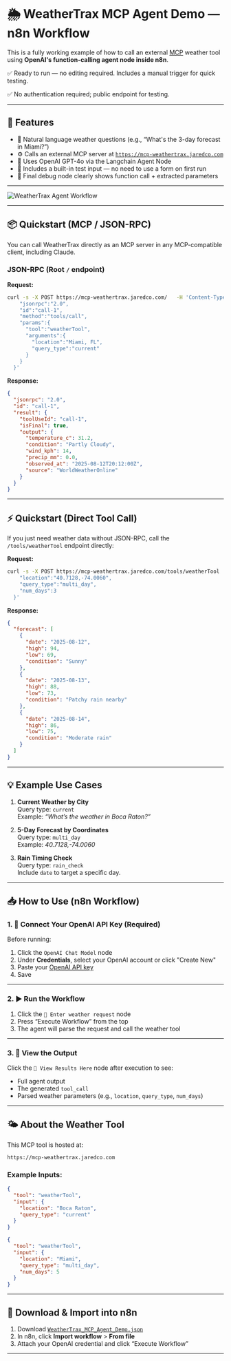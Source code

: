 # 🌦 WeatherTrax MCP Agent Demo — n8n Workflow

This is a fully working example of how to call an external [MCP](https://modelcontext.org/) weather tool using **OpenAI's function-calling agent node inside n8n**.

✅ Ready to run — no editing required. Includes a manual trigger for quick testing.

✅ No authentication required; public endpoint for testing.

---

## 🚀 Features

- 📍 Natural language weather questions (e.g., “What's the 3-day forecast in Miami?”)
- ⚙️ Calls an external MCP server at [`https://mcp-weathertrax.jaredco.com`](https://mcp-weathertrax.jaredco.com)
- 🧠 Uses OpenAI GPT-4o via the Langchain Agent Node
- 🧪 Includes a built-in test input — no need to use a form on first run
- 🧾 Final debug node clearly shows function call + extracted parameters

---
![WeatherTrax Agent Workflow](https://github.com/jaredco-ai/weathertrax-mcp-agent-demo/raw/main/WeatherTrax-n8n.jpg)

---

## 📦 Quickstart (MCP / JSON-RPC)

You can call WeatherTrax directly as an MCP server in any MCP-compatible client, including Claude.

### JSON-RPC (Root `/` endpoint)

**Request:**
```bash
curl -s -X POST https://mcp-weathertrax.jaredco.com/   -H 'Content-Type: application/json'   -d '{
    "jsonrpc":"2.0",
    "id":"call-1",
    "method":"tools/call",
    "params":{
      "tool":"weatherTool",
      "arguments":{
        "location":"Miami, FL",
        "query_type":"current"
      }
    }
  }'
```

**Response:**
```json
{
  "jsonrpc": "2.0",
  "id": "call-1",
  "result": {
    "toolUseId": "call-1",
    "isFinal": true,
    "output": {
      "temperature_c": 31.2,
      "condition": "Partly Cloudy",
      "wind_kph": 14,
      "precip_mm": 0.0,
      "observed_at": "2025-08-12T20:12:00Z",
      "source": "WorldWeatherOnline"
    }
  }
}
```

---

## ⚡ Quickstart (Direct Tool Call)

If you just need weather data without JSON-RPC, call the `/tools/weatherTool` endpoint directly:

**Request:**
```bash
curl -s -X POST https://mcp-weathertrax.jaredco.com/tools/weatherTool   -H 'Content-Type: application/json'   -d '{
    "location":"40.7128,-74.0060",
    "query_type":"multi_day",
    "num_days":3
  }'
```

**Response:**
```json
{
  "forecast": [
    {
      "date": "2025-08-12",
      "high": 94,
      "low": 69,
      "condition": "Sunny"
    },
    {
      "date": "2025-08-13",
      "high": 88,
      "low": 73,
      "condition": "Patchy rain nearby"
    },
    {
      "date": "2025-08-14",
      "high": 86,
      "low": 75,
      "condition": "Moderate rain"
    }
  ]
}
```

---

## 💡 Example Use Cases

1. **Current Weather by City**  
   Query type: `current`  
   Example: *“What’s the weather in Boca Raton?”*

2. **5-Day Forecast by Coordinates**  
   Query type: `multi_day`  
   Example: *40.7128,-74.0060*

3. **Rain Timing Check**  
   Query type: `rain_check`  
   Include `date` to target a specific day.

---

## 📥 How to Use (n8n Workflow)

### 1. 🧠 Connect Your OpenAI API Key (Required)

Before running:

1. Click the `OpenAI Chat Model` node
2. Under **Credentials**, select your OpenAI account or click "Create New"
3. Paste your [OpenAI API key](https://platform.openai.com/account/api-keys)
4. Save

---

### 2. ▶️ Run the Workflow

1. Click the `🧪 Enter weather request` node
2. Press “Execute Workflow” from the top
3. The agent will parse the request and call the weather tool

---

### 3. 🧪 View the Output

Click the `🧪 View Results Here` node after execution to see:

- Full agent output
- The generated `tool_call`
- Parsed weather parameters (e.g., `location`, `query_type`, `num_days`)

---

## 🌤 About the Weather Tool

This MCP tool is hosted at:

```
https://mcp-weathertrax.jaredco.com
```

### Example Inputs:

```json
{
  "tool": "weatherTool",
  "input": {
    "location": "Boca Raton",
    "query_type": "current"
  }
}
```

```json
{
  "tool": "weatherTool",
  "input": {
    "location": "Miami",
    "query_type": "multi_day",
    "num_days": 5
  }
}
```

---

## 🔽 Download & Import into n8n

1. Download [`WeatherTrax_MCP_Agent_Demo.json`](./WeatherTrax_MCP_Agent_Demo.json)
2. In n8n, click **Import workflow** > **From file**
3. Attach your OpenAI credential and click “Execute Workflow”

---
